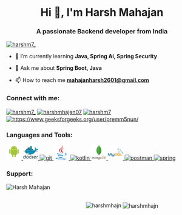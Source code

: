 <h1 align="center">Hi 👋, I'm Harsh Mahajan</h1>
<h3 align="center">A passionate Backend developer from India</h3>


<p align="left"> <a href="https://twitter.com/harshm7_" target="blank"><img src="https://img.shields.io/twitter/follow/harshm7_?logo=twitter&style=for-the-badge" alt="harshm7_" /></a> </p>

- 🌱 I’m currently learning **Java, Spring Ai, Spring Security**

- 💬 Ask me about **Spring Boot, Java**

- 📫 How to reach me **mahajanharsh2601@gmail.com**

<h3 align="left">Connect with me:</h3>
<p align="left">
<a href="https://twitter.com/harshm7_" target="blank"><img align="center" src="https://raw.githubusercontent.com/rahuldkjain/github-profile-readme-generator/master/src/images/icons/Social/twitter.svg" alt="harshm7_" height="30" width="40" /></a>
<a href="https://linkedin.com/in/harshmhajan07" target="blank"><img align="center" src="https://raw.githubusercontent.com/rahuldkjain/github-profile-readme-generator/master/src/images/icons/Social/linked-in-alt.svg" alt="harshmhajan07" height="30" width="40" /></a>
<a href="https://www.leetcode.com/harshm7" target="blank"><img align="center" src="https://raw.githubusercontent.com/rahuldkjain/github-profile-readme-generator/master/src/images/icons/Social/leet-code.svg" alt="harshm7" height="30" width="40" /></a>
<a href="https://auth.geeksforgeeks.org/user/https://www.geeksforgeeks.org/user/premm5nun/" target="blank"><img align="center" src="https://raw.githubusercontent.com/rahuldkjain/github-profile-readme-generator/master/src/images/icons/Social/geeks-for-geeks.svg" alt="https://www.geeksforgeeks.org/user/premm5nun/" height="30" width="40" /></a>
</p>

<h3 align="left">Languages and Tools:</h3>
<p align="left"> <a href="https://developer.android.com" target="_blank" rel="noreferrer"> <img src="https://raw.githubusercontent.com/devicons/devicon/master/icons/android/android-original-wordmark.svg" alt="android" width="40" height="40"/> </a> <a href="https://www.docker.com/" target="_blank" rel="noreferrer"> <img src="https://raw.githubusercontent.com/devicons/devicon/master/icons/docker/docker-original-wordmark.svg" alt="docker" width="40" height="40"/> </a> <a href="https://git-scm.com/" target="_blank" rel="noreferrer"> <img src="https://www.vectorlogo.zone/logos/git-scm/git-scm-icon.svg" alt="git" width="40" height="40"/> </a> <a href="https://www.java.com" target="_blank" rel="noreferrer"> <img src="https://raw.githubusercontent.com/devicons/devicon/master/icons/java/java-original.svg" alt="java" width="40" height="40"/> </a> <a href="https://kotlinlang.org" target="_blank" rel="noreferrer"> <img src="https://www.vectorlogo.zone/logos/kotlinlang/kotlinlang-icon.svg" alt="kotlin" width="40" height="40"/> </a> <a href="https://www.mongodb.com/" target="_blank" rel="noreferrer"> <img src="https://raw.githubusercontent.com/devicons/devicon/master/icons/mongodb/mongodb-original-wordmark.svg" alt="mongodb" width="40" height="40"/> </a> <a href="https://www.mysql.com/" target="_blank" rel="noreferrer"> <img src="https://raw.githubusercontent.com/devicons/devicon/master/icons/mysql/mysql-original-wordmark.svg" alt="mysql" width="40" height="40"/> </a> <a href="https://postman.com" target="_blank" rel="noreferrer"> <img src="https://www.vectorlogo.zone/logos/getpostman/getpostman-icon.svg" alt="postman" width="40" height="40"/> </a> <a href="https://spring.io/" target="_blank" rel="noreferrer"> <img src="https://www.vectorlogo.zone/logos/springio/springio-icon.svg" alt="spring" width="40" height="40"/> </a> </p>

<h3 align="left">Support:</h3>
<p><a href="https://www.buymeacoffee.com/Harsh Mahajan"> <img align="left" src="https://cdn.buymeacoffee.com/buttons/v2/default-yellow.png" height="50" width="210" alt="Harsh Mahajan" /></a></p><br><br>

<p><img align="left" src="https://github-readme-stats.vercel.app/api/top-langs?username=harshmhajn&show_icons=true&locale=en&layout=compact" alt="harshmhajn" /></p>

<p>&nbsp;<img align="center" src="https://github-readme-stats.vercel.app/api?username=harshmhajn&show_icons=true&locale=en" alt="harshmhajn" /></p>
